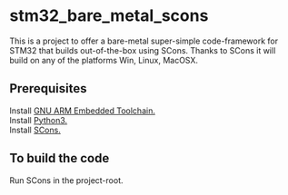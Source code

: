 # stm32_bare_metal_scons
This is a project to offer a bare-metal super-simple code-framework for STM32 that builds out-of-the-box using SCons. Thanks to SCons it will build on any of the platforms Win, Linux, MacOSX.

## Prerequisites
Install [GNU ARM Embedded Toolchain.](https://developer.arm.com/tools-and-software/open-source-software/developer-tools/gnu-toolchain/gnu-rm)  
Install [Python3.](https://www.python.org)  
Install [SCons.](https://www.scons.org)  

## To build the code
Run SCons in the project-root.